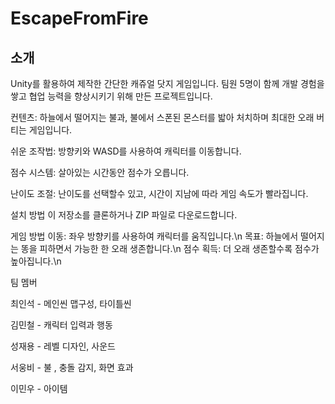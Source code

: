 # EscapeFromFire
 
소개
---
Unity를 활용하여 제작한 간단한 캐쥬얼 닷지 게임입니다. 팀원 5명이 함께 개발 경험을 쌓고 협업 능력을 향상시키기 위해 만든 프로젝트입니다.

컨텐츠: 하늘에서 떨어지는 불과, 불에서 스폰된 몬스터를 밟아 처치하며 최대한 오래 버티는 게임입니다.

쉬운 조작법: 방향키와 WASD를 사용하여 캐릭터를 이동합니다.

점수 시스템: 살아있는 시간동안 점수가 오릅니다.

난이도 조절: 난이도를 선택할수 있고, 시간이 지남에 따라 게임 속도가 빨라집니다.


설치 방법
이 저장소를 클론하거나 ZIP 파일로 다운로드합니다.


게임 방법
이동: 좌우 방향키를 사용하여 캐릭터를 움직입니다.\n
목표: 하늘에서 떨어지는 똥을 피하면서 가능한 한 오래 생존합니다.\n
점수 획득: 더 오래 생존할수록 점수가 높아집니다.\n


팀 멤버


최인석 - 메인씬 맵구성, 타이틀씬


김민철 - 캐릭터 입력과 행동


성재용 - 레벨 디자인, 사운드


서웅비 - 불 , 충돌 감지, 화면 효과


이민우 - 아이템
